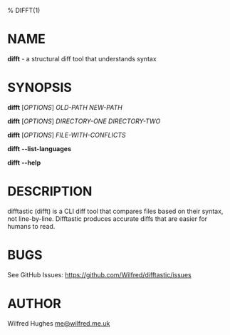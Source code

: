 % DIFFT(1)

NAME
====

**difft** - a structural diff tool that understands syntax

SYNOPSIS
========

**difft** \[_OPTIONS_] _OLD-PATH_ _NEW-PATH_

**difft** \[_OPTIONS_] _DIRECTORY-ONE_ _DIRECTORY-TWO_

**difft** \[_OPTIONS_] _FILE-WITH-CONFLICTS_

**difft** **\-\-list-languages**

**difft** **\-\-help**

DESCRIPTION
===========

difftastic (difft) is a CLI diff tool that compares files based on
their syntax, not line-by-line. Difftastic produces accurate diffs
that are easier for humans to read.

BUGS
====

See GitHub Issues: <https://github.com/Wilfred/difftastic/issues>

AUTHOR
======

Wilfred Hughes <me@wilfred.me.uk>
